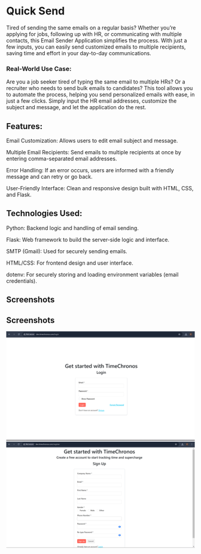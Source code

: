 
# Quick Send

Tired of sending the same emails on a regular basis? Whether you’re applying for jobs, following up with HR, or communicating with multiple contacts, this Email Sender Application simplifies the process. With just a few inputs, you can easily send customized emails to multiple recipients, saving time and effort in your day-to-day communications. 

### Real-World Use Case:

Are you a job seeker tired of typing the same email to multiple HRs? Or a recruiter who needs to send bulk emails to candidates? This tool allows you to automate the process, helping you send personalized emails with ease, in just a few clicks. Simply input the HR email addresses, customize the subject and message, and let the application do the rest.

## Features:
Email Customization: Allows users to edit email subject and message.

Multiple Email Recipients: Send emails to multiple recipients at once by entering comma-separated email addresses.

Error Handling: If an error occurs, users are informed with a friendly message and can retry or go back.

User-Friendly Interface: Clean and responsive design built with HTML, CSS, and Flask.

## Technologies Used:
Python: Backend logic and handling of email sending.

Flask: Web framework to build the server-side logic and interface.

SMTP (Gmail): Used for securely sending emails.

HTML/CSS: For frontend design and user interface.

dotenv: For securely storing and loading environment variables (email credentials).

## Screenshots

## Screenshots

![Landing Page](https://github.com/Prernashekhawat3/timechronos/blob/main/Screenshot%20(1).png)
![Send Email Page](https://github.com/Prernashekhawat3/timechronos/blob/main/Screenshot%20(2).png)

